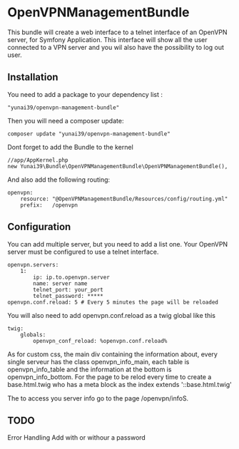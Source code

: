 OpenVPNManagementBundle
=======================

This bundle will create a web interface to a telnet interface of an OpenVPN server, for Symfony Application. This interface will show all the user connected to a VPN server and you wil also have the possibility to log out user.

Installation
------------



You need to add a package to your dependency list :

	"yunai39/openvpn-management-bundle"

Then you will need a composer update:

	composer update "yunai39/openvpn-management-bundle"

Dont forget to add the Bundle to the kernel

	//app/AppKernel.php
	new Yunai39\Bundle\OpenVPNManagementBundle\OpenVPNManagementBundle(),


And also add the following routing:

	openvpn:
	    resource: "@OpenVPNManagementBundle/Resources/config/routing.yml"
        prefix:   /openvpn

Configuration
-------------

You can add multiple server, but you need to add a list one. Your OpenVPN server must be configured to use a telnet interface.

    openvpn.servers: 
    	1:
			ip: ip.to.openvpn.server
			name: server name
			telnet_port: your_port
			telnet_password: *****
	openvpn.conf.reload: 5 # Every 5 minutes the page will be reloaded

You will also need to add openvpn.conf.reload as a twig global like this

	twig:
    	globals:
        	openvpn_conf_reload: %openvpn.conf.reload%

As for custom css, the main div containing the information about, every single serveur has the class openvpn_info_main, each table is openvpn_info_table and the information at the bottom is openvpn_info_bottom.
For the page to be relod every time to create a base.html.twig who has a meta block as the index extends  '::base.html.twig'

The to access you server info go to the page /openvpn/infoS. 

TODO
----

Error Handling
Add with or withour a password
